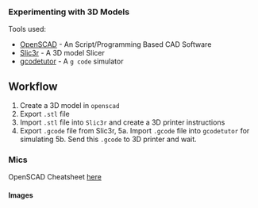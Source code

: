 ### Experimenting with 3D Models

Tools used:

- [OpenSCAD](https://openscad.org/) - An Script/Programming Based CAD Software
- [Slic3r](https://slic3r.org/) - A 3D model Slicer
- [gcodetutor](https://gcodetutor.com/cnc-program-simulator.html) - A `g code` simulator

## Workflow

1. Create a 3D model in `openscad`
2. Export `.stl` file
3. Import `.stl` file into `Slic3r` and create a 3D printer instructions
4. Export `.gcode` file from Slic3r,
5a. Import `.gcode` file into `gcodetutor` for simulating
5b. Send this `.gcode` to 3D printer and wait.

### Mics

OpenSCAD Cheatsheet [here](https://openscad.org/cheatsheet/)

#### Images
